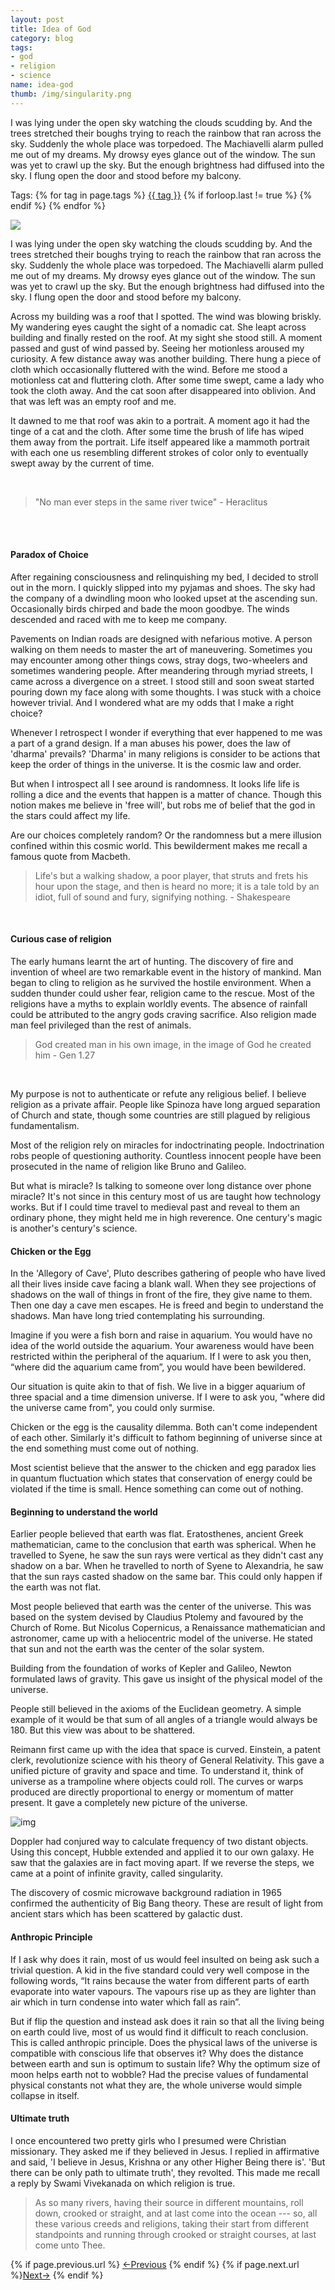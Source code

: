 ```yaml
---
layout: post
title: Idea of God
category: blog
tags: 
- god
- religion
- science
name: idea-god
thumb: /img/singularity.png
---
```


I was lying under the open sky watching the clouds scudding by. And the trees stretched their boughs trying to reach the rainbow that ran across the sky. Suddenly the whole place was torpedoed. The Machiavelli alarm pulled me out of my dreams. My drowsy eyes glance out of the window. The sun was yet to crawl up the sky. But the enough brightness had diffused into the sky. I flung open the door and stood before my balcony.  <!-- truncate_here -->

<p>Tags: {% for tag in page.tags %} <a class="mytag" href="/tag/{{ tag }}" title="View posts tagged with &quot;{{ tag }}&quot;">{{ tag }}</a>  {% if forloop.last != true %} {% endif %} {% endfor %} </p>

<div>
<img src="{{ root_url }}/img/singularity.png" class="thumb">
<p>I was lying under the open sky watching the clouds scudding by. And the trees stretched their boughs trying to reach the rainbow that ran across the sky. Suddenly the whole place was torpedoed. The Machiavelli alarm pulled me out of my dreams. My drowsy eyes glance out of the window. The sun was yet to crawl up the sky. But the enough brightness had diffused into the sky. I flung open the door and stood before my balcony.  </p>

<p>Across my building was a roof that I spotted. The wind was blowing briskly.  My wandering eyes caught the sight of a nomadic cat. She leapt across building and finally rested on the roof. At my sight she stood still. A moment passed and gust of wind passed by. Seeing her motionless aroused my curiosity. A few distance away was another building. There hung a piece of cloth which occasionally fluttered with the wind. Before me stood a motionless cat and fluttering cloth. After some time swept, came a lady who took the cloth away. And the cat soon after disappeared into oblivion. And that was left was an empty roof and me. </p>

<p>It dawned to me that roof was akin to a portrait. A moment ago it had the tinge of a cat and the cloth. After some time the brush of life has wiped them away from the portrait. Life itself appeared like a mammoth portrait with each one us resembling different strokes of color only to eventually swept away by the current of time.</p>
</div>

<br>

<blockquote>
"No man ever steps in the same river twice" - Heraclitus
</blockquote>

<br>
<br>

#### Paradox of Choice

After regaining consciousness and relinquishing my bed, I decided to stroll out in the morn. I quickly slipped into my pyjamas and shoes. The sky had the company of a dwindling moon who looked upset at the ascending sun. Occasionally birds chirped and bade the moon goodbye. The winds descended and raced with me to keep me company. 

Pavements on Indian roads are designed with nefarious motive. A person walking on them needs to master the art of maneuvering. Sometimes you may encounter among other things cows, stray dogs, two-wheelers and sometimes wandering people. After meandering through myriad streets, I came across a divergence on a street. I stood still and soon sweat started pouring down my face along with some thoughts. I was stuck with a choice however trivial. And I wondered what are my odds that I make a right choice?

Whenever I retrospect I wonder if everything that ever happened to me was a part of a grand design. If a man abuses his power, does the law of 'dharma' prevails? 'Dharma' in many religions is consider to be actions that keep the order of things in the universe. It is the cosmic law and order. 

But when I introspect all I see around is randomness. It looks life life is rolling a dice and the events that happen is a matter of chance. Though this notion makes me believe in 'free will', but robs me of belief that the god in the stars could affect my life. 

Are our choices completely random? Or the randomness but a mere illusion confined within this cosmic world. This bewilderment makes me recall a famous quote from Macbeth. 

<blockquote>
Life's but a walking shadow, a poor player, that struts and frets his hour upon the stage, and then is heard no more; it is a tale told by an idiot, full of sound and fury, signifying nothing. - Shakespeare
</blockquote>

<br>

#### Curious case of religion

The early humans learnt the art of hunting. The discovery of fire and invention of wheel are two remarkable event in the history of mankind. Man began to cling to religion as he survived the hostile environment. When a sudden thunder could usher fear, religion came to the rescue. Most of the religions have a myths to explain worldly events. The absence of rainfall could be attributed to the angry gods craving sacrifice. Also religion made man feel privileged than the rest of animals. 

<blockquote>
God created man in his own image, in the image of God he created him - Gen 1.27
</blockquote>

<br>

My purpose is not to authenticate or refute any religious belief. I believe religion as a private affair. People like Spinoza have long argued separation of Church and state, though some countries are still plagued by religious fundamentalism. 

Most of the religion rely on miracles for indoctrinating people. Indoctrination robs people of questioning authority. Countless innocent people have been prosecuted in the name of religion like Bruno and Galileo. 

But what is miracle? Is talking to someone over long distance over phone miracle? It's not since in this century most of us are taught how technology works. But if I could time travel to medieval past and reveal to them an ordinary phone, they might held me in high reverence. One century's magic is another's century's science. 


#### Chicken or the Egg


In the 'Allegory of Cave', Pluto describes gathering of people who have lived all their lives inside cave facing a blank wall. When they see projections of shadows on the wall of things in front of the fire, they give name to them. Then one day a cave men escapes. He is freed and begin to understand the shadows. Man have long tried contemplating his surrounding.


Imagine if you were a fish born and raise in aquarium. You would have no idea of the world outside the aquarium. Your awareness would have been restricted within the peripheral of the aquarium. If I were to ask you then, “where did the aquarium came from”, you would have been bewildered.

Our situation is quite akin to that of fish. We live in a bigger aquarium of three spacial and a time dimension universe. If I were to ask you, "where did the universe came from", you could only surmise.

Chicken or the egg is the causality dilemma. Both can't come independent of each other. Similarly it's difficult to fathom beginning of universe since at the end something must come out of nothing. 

Most scientist believe that the answer to the chicken and egg paradox lies in quantum fluctuation which states that conservation of energy could be violated if the time is small. Hence something can come out of nothing. 

#### Beginning to understand the world

Earlier people believed that earth was flat. Eratosthenes, ancient Greek mathematician, came to the conclusion that earth was spherical. When he travelled to Syene, he saw the sun rays were vertical as they didn't cast any shadow on a bar. When he travelled to north of Syene to Alexandria, he saw that the sun rays casted shadow on the same bar. This could only happen if the earth was not flat. 


Most people believed that earth was the center of the universe. This was based on the system devised by Claudius Ptolemy and favoured by the Church of Rome. But Nicolus Copernicus, a Renaissance mathematician and astronomer, came up with a heliocentric model of the universe. He stated that sun and not the earth was the center of the solar system. 


Building from the foundation of works of Kepler and Galileo, Newton formulated laws of gravity. This gave us insight of the physical model of the universe.

People still believed in the axioms of the Euclidean geometry. A simple example of it would be that sum of all angles of a triangle would always be 180. But this view was about to be shattered. 

Reimann first came up with the idea that space is curved. Einstein, a patent clerk, revolutionize science with his theory of General Relativity. This gave a unified picture of gravity and space and time.  To understand it, think of universe as a trampoline where objects could roll. The curves or warps produced are directly proportional to energy or momentum of matter present. It gave a completely new picture of the universe.


![img](/img/curve.jpg "Curve space")

Doppler had conjured way to calculate frequency of two distant objects. Using this concept, Hubble extended and applied it to our own galaxy. He saw that the galaxies are in fact moving apart. If we reverse the steps, we came at a point of infinite gravity, called singularity. 

The discovery of cosmic microwave background radiation in 1965 confirmed the authenticity of Big Bang theory. These are result of light from ancient stars which has been scattered by galactic dust. 


#### Anthropic Principle

If I ask why does it rain, most of us would feel insulted on being ask such a trivial question. A kid in the five standard could very well compose in the following words, “It rains because the water from different parts of earth evaporate into water vapours. The vapours rise up as they are lighter than air which in turn condense into water which fall as rain”.

But if flip the question and instead ask does it rain so that all the living being on earth could live, most of us would find it difficult to reach conclusion. This is called anthropic principle. Does the physical laws of the universe is compatible with conscious life that observes it? Why does the distance between earth and sun is optimum to sustain life? Why the optimum size of moon helps earth not to wobble? Had the precise values of fundamental physical constants not what they are, the whole universe would simple collapse in itself.


#### Ultimate truth

I once encountered two pretty girls who I presumed were Christian missionary. They asked me if they believed in Jesus. I replied in affirmative and said, 'I believe in Jesus, Krishna or any other Higher Being there is'. 'But there can be only path to ultimate truth', they revolted. This made me recall a reply by Swami Vivekanada on which religion is true.

<blockquote>
As so many rivers, having their source in different mountains, roll down, crooked or straight, and at last come into the ocean --- so, all these various creeds and religions, taking their start from different standpoints and running through crooked or straight courses, at last come unto Thee. 
</blockquote>

<nav class="pagination clear" style="padding-bottom:20px;">
{% if page.previous.url %} <a class="prev-item" href="{{page.previous.url}}" title="Previous Post: {{page.previous.title}}">&larr;Previous</a>   {% endif %}  {% if page.next.url %}<a class="next-item" href="{{page.next.url}}" title="Next Post: {{page.next.title}}">Next&rarr;</a>         {% endif %}
</nav>

